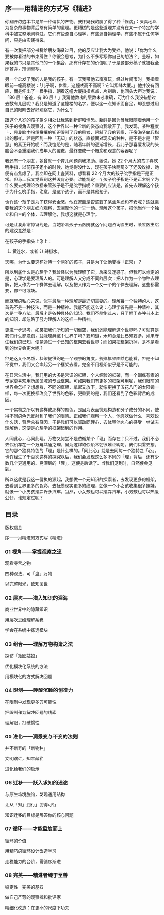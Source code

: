 ## 序——用精进的方式写《精进》

你翻开的这本书是某一种偏执的产物。我怀疑我的脑子得了种「怪病」：天真地以为复杂的事物背后总有简单的道理。更糟糕的是这些道理并没有在某一个特定的学科中被完整地阐释过。它们有些源自心理学，有些源自物理学，有些不属于任何学问，只是由实践得来。

有一次我把部分书稿给朋友海贤过目，他的反应让我大为受挫，他说：「你为什么要被你看过的书束缚住？你很会思考，为什么不多写写你自己的想法？」是呀，如果我的书只是其他书的一个集合，那有什存在的价值呢？于是这部分稿子就被我全部舍弃，推倒重写。

另一个启发了我的人是我的孩子。有一天我带他去南京玩，经过片闹市时，我指着眼前一幢高楼说：「儿子啊，你看，这幢楼高不高啊？它叫紫峰大厦。」他并没有回应，而是伸出了一根手指，朝着这幢大厦指指点点，片刻后，他回头大声对我说：「86 层！爸爸，有 86 层！」我猜他数出的层数未必准确，可为什么我没有想过去数有几层呢？我只是知道了这幢楼的名字，便以这一点知识而自足，却没想过用自己的眼睛去好好观察它，为什么？

跟这个八岁的孩子朝夕相处让我感到新鲜和惶恐。新鲜是因为当我眼随着他用一个孩子的视角去观察时，这个世界以一种全新的姿态向我敞开了。我发现，某种程度上，是我脑中纷纷攘攘的知识限制了我的思考，限制了我的观察，正像海贤向我指出的那样。若是回到一种「无知」的状态，直接面对现实的种种，是不是才是「智慧」的真正开始呢？而我惶恐的是，随着年龄的逐渐增长，我儿子那喜爱发现的头脑会不会重蹈我们成年人的覆辙，最终变成一个概念和观念的容器呢？

我还有一个朋友，她曾就一个育儿问题向我求助。她说，她 22 个月大的孩子喜欢吮手指，以前孩子还小的时候，她觉得没什么，现在孩子快两周岁了还没改掉，她便有点焦虑了。我立即在网上査资料，想看看 22 个月大的孩子吮手指是不是正常。但马上我又觉察到这并没有必要。谁能规定一个孩子吮手指是不是正常啊？为什么要去找理论依据来管孩子是不是吮手指呢？重要的应该是，首先去理解这个孩子为什么吮手指，注意，是这个孩子，而不是其他孩子。

也许这个孩子是为了获得安全感，他在家里是否感到了某些焦虑和不安呢？这就需要我的这个朋友细心观察，去揣摩他的一举一动。理解这个孩子，把他当作一个独立和自主的个体，去理解他，我想这就是心理学。

可是让我非常惊讶的是，当她带着孩子去医院就这个问题咨询医生时，某位医生给的建议竟然是：

在孩子的手指头上涂上：

1) 黄连水，或者 2) 辣椒水。

天哪，为什么要这样对待一个两岁的孩子，只是为了让他变得「正常」？

所以到底什么是心理学？我曾经以为我理解了它，后来又迷惑了。但我可以肯定的是，心理学是要理解人的。可是理解人又分成不同的层次：把人作为一个物种去理解，把人作为一个群体去理解，以及把人作为一个又一个的个体去理解。这些都需要，都不可或缺。

而就我的私心来说，似乎最后一种理解是最迫切需要的。理解每一个独特的人，这首先不是一种技法，而是一种精神。我能不能这么说：心理学首先是一种精神，其次是一种方法，最后才是各种具体的知识。我们不能倒过来，只了解了各种书本上的知识，却忽略了努力理解人的这样一种精神。

更进一步思考，如果把我们所知的一切倒空，我们还能理解这个世界吗？可就算是我们什么都没倒，就能理解这个世界了吗？要知道，未知总是比已知要多。如果守住我们的已知，便是通过一个已知的框架去看世界；而如果把框架扔掉，是不是看到的世界会更大呢？

但是这又不尽然，框架提供的是一个观察的角度。扔掉框架固然也能看，但是不知不觉中，我们又会拿起另一个框架去看。完全不用框架似乎是不可能的。

在日常生活中，我们用的大多是常识的框架，个人经验的框架，而一个训练有素的专家更喜欢用所属领域的专业框架。可如果我们有更多的框架可用呢，我们眼前的世界会怎样？想想看，不同的框架，拿起又放下，就像更换了五花八门的太阳镜一样，每一次更换都改变了世界的色彩，更重要的是，我们还看到了色彩背后的成因。

一个实物之所以有这样或那样的颜色，是因为表面微观构造和分子成分的不同，使得不同的色光反射到了我们的眼睛。正如我们观察一个人，他喜欢做什么，喜欢说什么话，背后总有原因，于是我们可以调动同理心，去体察他内心的感受，尝试去理解他，这便是心理学的框架起到的作用。

人同此心，心同此理。万物又何尝不是依循某个「理」而存在？只不过，我们不必去假设存在一个万用共通之理。因为这样的假设本就很难证明吧。我们只需去想，它的那个独具特色的「理」是什么样的。「同此心」就是去同每一个独特之「心」。也许经过了千百次这样的探究以后，我们会发现这么多不同的「理」背后，还有少数几个更通用的、更深层的「理」，这便是后话了。当我们见到时，自然便会见到。

所以这就是我这一偏执的源起，我想做一个元知识的探索者，去发现更多的框架，去看到世界更多的色彩，去抚摸现实更多的纹理，就像一个小女孩收集很多娃娃，就像一个小男孩摆弄许多汽车。当然，小女孩也可以摆弄汽车，小男孩也可以热爱公仔，谁规定过呢？

## 目录

版权信息

序——用精进的方式写《精进》

### 01 视角——掌握观察之道

观看寻常之物

四种观法，可「盘」万物

以完整眼光，致知阅世

### 02 层次——潜入知识的深海

商业世界中的隐藏知识

用层次思维理解系统

学会在系统中拣选模块

### 03 组合——理解万物构造之法

探访「篾匠姑娘」

优化模块化系统的方法

用模块化的方式解决回题

### 04 限制——唤醒沉睡的创造力

在限制中发现更多的可能性

把限制作为解决回题的线索

理解限，打破惯性

### 05 进化——洞悉变与不变的法则

并不新奇的「新物种」

文明演进，知来藏往

进化给我们的启示

### 06 迁移——跃入求知的通途

与原生场境脱钩，发现通用结构

让从「知」到行」变得可行

知识迁移的目标是解答你的核心问题

### 07 循环——才能盘旋而上

循环的价值

用精巧的循环设计改造学习

走稳能力的台阶，需循序渐进

### 08 完美——精进者臻于至善

稳定性：完美的基石

做自己严苛的观察者和批评家

精细化改造：在更小的尺度下功夫

